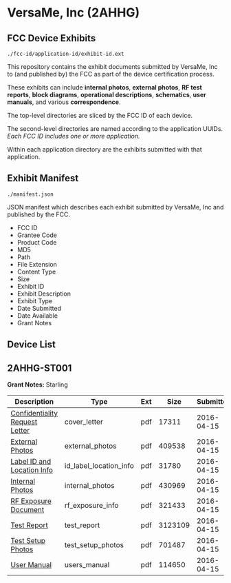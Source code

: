 # VersaMe, Inc (2AHHG)
## FCC Device Exhibits

```
./fcc-id/application-id/exhibit-id.ext
```

This repository contains the exhibit documents submitted by VersaMe, Inc to (and published by) the FCC as part of the device certification process.

These exhibits can include **internal photos**, **external photos**, **RF test reports**, **block diagrams**, **operational descriptions**, **schematics**, **user manuals**, and various **correspondence**.

The top-level directories are sliced by the FCC ID of each device.

The second-level directories are named according to the application UUIDs. *Each FCC ID includes one or more application.*

Within each application directory are the exhibits submitted with that application. 

## Exhibit Manifest

```
./manifest.json
```

JSON manifest which describes each exhibit submitted by VersaMe, Inc and published by the FCC.

- FCC ID
- Grantee Code
- Product Code
- MD5
- Path
- File Extension
- Content Type
- Size
- Exhibit ID
- Exhibit Description
- Exhibit Type
- Date Submitted
- Date Available
- Grant Notes

## Device List
## 2AHHG-ST001
**Grant Notes:** Starling

| Description | Type | Ext | Size | Submitted | Available |
| ----------- | ---- | --- | ---- | --------- | --------- |
| [Confidentiality Request Letter](2AHHG-ST001/d0c79784fa2e9dc6cc99a9731dc63f67/2959949.pdf) | cover_letter | pdf | 17311 | 2016-04-15 | 2016-04-15 |
| [External Photos](2AHHG-ST001/d0c79784fa2e9dc6cc99a9731dc63f67/2959948.pdf) | external_photos | pdf | 409538 | 2016-04-15 | 2016-04-15 |
| [Label ID and Location Info](2AHHG-ST001/d0c79784fa2e9dc6cc99a9731dc63f67/2959951.pdf) | id_label_location_info | pdf | 31780 | 2016-04-15 | 2016-04-15 |
| [Internal Photos](2AHHG-ST001/d0c79784fa2e9dc6cc99a9731dc63f67/2959945.pdf) | internal_photos | pdf | 430969 | 2016-04-15 | 2016-04-15 |
| [RF Exposure Document](2AHHG-ST001/d0c79784fa2e9dc6cc99a9731dc63f67/2959947.pdf) | rf_exposure_info | pdf | 321433 | 2016-04-15 | 2016-04-15 |
| [Test Report](2AHHG-ST001/d0c79784fa2e9dc6cc99a9731dc63f67/2959944.pdf) | test_report | pdf | 3123109 | 2016-04-15 | 2016-04-15 |
| [Test Setup Photos](2AHHG-ST001/d0c79784fa2e9dc6cc99a9731dc63f67/2959950.pdf) | test_setup_photos | pdf | 701487 | 2016-04-15 | 2016-04-15 |
| [User Manual](2AHHG-ST001/d0c79784fa2e9dc6cc99a9731dc63f67/2959953.pdf) | users_manual | pdf | 114650 | 2016-04-15 | 2016-04-15 |
